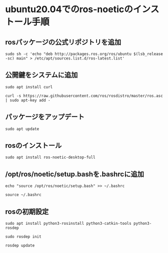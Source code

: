 # ubuntu20.04でのros-noeticのインストール手順

## rosパッケージの公式リポジトリを追加
```
sudo sh -c 'echo "deb http://packages.ros.org/ros/ubuntu $(lsb_release -sc) main" > /etc/apt/sources.list.d/ros-latest.list'
```

## 公開鍵をシステムに追加
```
sudo apt install curl
```
```
curl -s https://raw.githubusercontent.com/ros/rosdistro/master/ros.asc | sudo apt-key add -
```

## パッケージをアップデート
```
sudo apt update
```

## rosのインストール
```
sudo apt install ros-noetic-desktop-full
```

## /opt/ros/noetic/setup.bashを.bashrcに追加
```
echo "source /opt/ros/noetic/setup.bash" >> ~/.bashrc
```
```
source ~/.bashrc
```

## rosの初期設定
```
sudo apt install python3-rosinstall python3-catkin-tools python3-rosdep
```
```
sudo rosdep init
```
```
rosdep update
```
